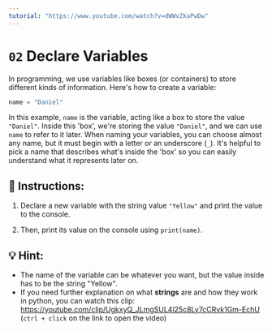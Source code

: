 ```yaml
---
tutorial: "https://www.youtube.com/watch?v=dWWvZkaPwDw"
---
```


# `02` Declare Variables

In programming, we use variables like boxes (or containers) to store different kinds of information. Here's how to create a variable:

```py
name = "Daniel"
```

In this example, `name` is the variable, acting like a box to store the value `"Daniel"`. Inside this 'box', we're storing the value `"Daniel"`, and we can use `name` to refer to it later. When naming your variables, you can choose almost any name, but it must begin with a letter or an underscore (`_`). It's helpful to pick a name that describes what's inside the 'box' so you can easily understand what it represents later on.

## 📝 Instructions:

1. Declare a new variable with the string value `"Yellow"` and print the value to the console.

2. Then, print its value on the console using `print(name)`.

## 💡 Hint:

+ The name of the variable can be whatever you want, but the value inside has to be the string "Yellow".
+ If you need further explanation on what **strings** are and how they work in python, you can watch this clip: https://youtube.com/clip/UgkxyQ_JLmgSUL4l25c8Ly7cCRvk1Gm-EchU (`ctrl + click` on the link to open the video)